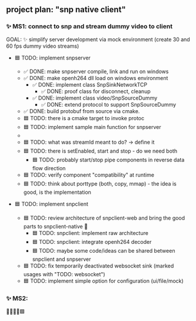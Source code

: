 ## project plan: "snp native client"

### ✨ MS1: connect to snp and stream dummy video to client   

GOAL: ✨ simplify server development via mock environment (create 30 and 60 fps dummy video streams)

* 🟦 TODO: implement snpserver
  * ✅ DONE: make snpserver compile, link and run on windows
  * ✅ DONE: make openh264 dll load on windows environment  
    * ✅ DONE: implement class SnpSinkNetworkTCP
      * ✅ DONE: proof class for disconnect, cleanup  
    * ✅ DONE: implement class video/SnpSourceDummy  
      * ✅ DONE: extend protocol to support SnpSourceDummy 
  * ✅ DONE: build protobuf from source via cmake.
  * 🟦 TODO: there is a cmake target to invoke protoc
  * 🟦 TODO: implement sample main function for snpserver
  * 
  * 🟦 TODO: what was streamId meant to do? -> define it
  * 🟦 TODO: there is setEnabled, start and stop - do we need both
    * 🟦 TODO: probably start/stop pipe components in reverse data flow direction
  * 🟦 TODO: verify component "compatibility" at runtime
  * 🟦 TODO: think about porttype (both, copy, mmap) - the idea is good, is the implementation 
  
* 🟦 TODO: implement snpclient    
    * 🟦 TODO: review architecture of snpclient-web and bring the good parts to snpclient-native 🚀
      * 🟦 TODO: snpclient: implement raw architecture
      * 🟦 TODO: snpclient: integrate openh264 decoder 
      * 🟦 TODO: maybe some code/ideas can be shared between snpclient and snpserver 
    * 🟦 TODO: fix temporarily deactivated websocket sink (marked usages with "TODO: websocket")
    * 🟦 TODO: implement simple option for configuration (ui/file/mock)  

### ✨ MS2:

🔲✅❎❌🟩